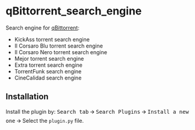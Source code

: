 # qBittorrent_search_engine
Search engine for [qBittorrent](https://www.qbittorrent.org/):

- KickAss torrent search engine
- Il Corsaro Blu torrent search engine
- Il Corsaro Nero torrent search engine
- Mejor torrent search engine
- Extra torrent search engine
- TorrentFunk search engine
- CineCalidad search engine

## Installation
Install the plugin by:
<kbd>Search tab</kbd> 🡪 <kbd>Search Plugins</kbd> 🡪 <kbd>Install a new one</kbd> 🡪 Select the `plugin.py` file.
